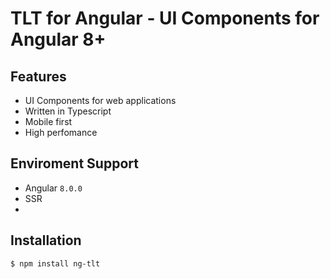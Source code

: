 # TLT for Angular - UI Components for Angular 8+
## Features
* UI Components for web applications
* Written in Typescript
* Mobile first
* High perfomance


## Enviroment Support
* Angular `8.0.0`
* SSR
* 

## Installation
```
$ npm install ng-tlt  
```
